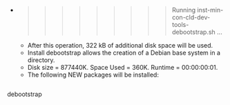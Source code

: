 * >>>>>>>>> Running inst-min-con-cld-dev-tools-debootstrap.sh ...
  * After this operation, 322 kB of additional disk space will be used.
  * Install debootstrap allows the creation of a Debian base system in a directory.
  * Disk size = 877440K. Space Used = 360K. Runtime = 00:00:00:01.
  * The following NEW packages will be installed:
  ```bash
debootstrap
  ```
